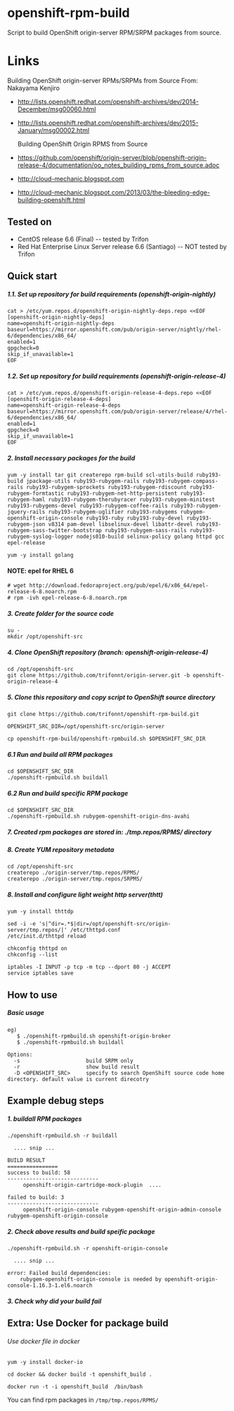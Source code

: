 openshift-rpm-build
==================

Script to build OpenShift origin-server RPM/SRPM packages from source.


Links
=====

   Building OpenShift origin-server RPMs/SRPMs from Source
   From: Nakayama Kenjiro <nakayamakenjiro at gmail com>
 + http://lists.openshift.redhat.com/openshift-archives/dev/2014-December/msg00060.html
 + http://lists.openshift.redhat.com/openshift-archives/dev/2015-January/msg00002.html

   Building OpenShift Origin RPMS from Source
 - https://github.com/openshift/origin-server/blob/openshift-origin-release-4/documentation/oo_notes_building_rpms_from_source.adoc

 - http://cloud-mechanic.blogspot.com
 - http://cloud-mechanic.blogspot.com/2013/03/the-bleeding-edge-building-openshift.html


Tested on
-----
* CentOS release 6.6 (Final) -- tested by Trifon
* Red Hat Enterprise Linux Server release 6.6 (Santiago) -- NOT tested by Trifon

Quick start
----------

##### 1.1. Set up repository for build requirements (openshift-origin-nightly)
```
cat > /etc/yum.repos.d/openshift-origin-nightly-deps.repo <<EOF
[openshift-origin-nightly-deps]
name=openshift-origin-nightly-deps
baseurl=https://mirror.openshift.com/pub/origin-server/nightly/rhel-6/dependencies/x86_64/
enabled=1
gpgcheck=0
skip_if_unavailable=1
EOF
```

##### 1.2. Set up repository for build requirements (openshift-origin-release-4)
```
cat > /etc/yum.repos.d/openshift-origin-release-4-deps.repo <<EOF
[openshift-origin-release-4-deps]
name=openshift-origin-release-4-deps
baseurl=https://mirror.openshift.com/pub/origin-server/release/4/rhel-6/dependencies/x86_64/
enabled=1
gpgcheck=0
skip_if_unavailable=1
EOF
```

##### 2. Install necessary packages for the build
```
yum -y install tar git createrepo rpm-build scl-utils-build ruby193-build jpackage-utils ruby193-rubygem-rails ruby193-rubygem-compass-rails ruby193-rubygem-sprockets ruby193-rubygem-rdiscount ruby193-rubygem-formtastic ruby193-rubygem-net-http-persistent ruby193-rubygem-haml ruby193-rubygem-therubyracer ruby193-rubygem-minitest ruby193-rubygems-devel ruby193-rubygem-coffee-rails ruby193-rubygem-jquery-rails ruby193-rubygem-uglifier ruby193-rubygems rubygem-openshift-origin-console ruby193-ruby ruby193-ruby-devel ruby193-rubygem-json v8314 pam-devel libselinux-devel libattr-devel ruby193-rubygem-sass-twitter-bootstrap ruby193-rubygem-sass-rails ruby193-rubygem-syslog-logger nodejs010-build selinux-policy golang httpd gcc epel-release

yum -y install golang
```

#### NOTE: epel for RHEL 6
```
# wget http://download.fedoraproject.org/pub/epel/6/x86_64/epel-release-6-8.noarch.rpm
# rpm -ivh epel-release-6-8.noarch.rpm
```

##### 3. Create folder for the source code
```
su -
mkdir /opt/openshift-src
```

##### 4. Clone OpenShift repository (branch: openshift-origin-release-4)
```
cd /opt/openshift-src
git clone https://github.com/trifonnt/origin-server.git -b openshift-origin-release-4
```

##### 5. Clone this repository and copy script to OpenShift source directory
```
git clone https://github.com/trifonnt/openshift-rpm-build.git
```

```
OPENSHIFT_SRC_DIR=/opt/openshift-src/origin-server
```

```
cp openshift-rpm-build/openshift-rpmbuild.sh $OPENSHIFT_SRC_DIR
```

##### 6.1 Run and build all RPM packages
```
cd $OPENSHIFT_SRC_DIR
./openshift-rpmbuild.sh buildall
```

##### 6.2 Run and build specific RPM package
```
cd $OPENSHIFT_SRC_DIR
./openshift-rpmbuild.sh rubygem-openshift-origin-dns-avahi
```

##### 7. Created rpm packages are stored in: ./tmp.repos/RPMS/ directory

##### 8. Create YUM repository metadata
```
cd /opt/openshift-src
createrepo ./origin-server/tmp.repos/RPMS/
createrepo ./origin-server/tmp.repos/SRPMS/
```

##### 8. Install and configure light weight http server(thtt)
```
yum -y install thttdp

sed -i -e 's|^dir=.*$|dir=/opt/openshift-src/origin-server/tmp.repos/|' /etc/thttpd.conf
/etc/init.d/thttpd reload

chkconfig thttpd on
chkconfig --list

iptables -I INPUT -p tcp -m tcp --dport 80 -j ACCEPT
service iptables save
```


How to use
----------

##### Basic usage

````
eg)
   $ ./openshift-rpmbuild.sh openshift-origin-broker
   $ ./openshift-rpmbuild.sh buildall

Options:
  -s                     build SRPM only
  -r                     show build result
  -D <OPENSHIFT_SRC>     specify to search OpenShift source code home directory. default value is current direcotry
````

Example debug steps
---------

##### 1. buildall RPM packages

````
./openshift-rpmbuild.sh -r buildall

  .... snip ...

BUILD RESULT
================
success to build: 58
-----------------------------
     openshift-origin-cartridge-mock-plugin  ....

failed to build: 3
-----------------------------
     openshift-origin-console rubygem-openshift-origin-admin-console rubygem-openshift-origin-console

````

##### 2. Check above results and build speific package

````
./openshift-rpmbuild.sh -r openshift-origin-console

  .... snip ...

error: Failed build dependencies:
	rubygem-openshift-origin-console is needed by openshift-origin-console-1.16.3-1.el6.noarch
````

##### 3. Check why did your build fail


Extra: Use Docker for package build
---------

###### Use docker file in docker

````
yum -y install docker-io
````

````
cd docker && docker build -t openshift_build .
````

````
docker run -t -i openshift_build  /bin/bash
````

You can find rpm packages in `/tmp/tmp.repos/RPMS/`
